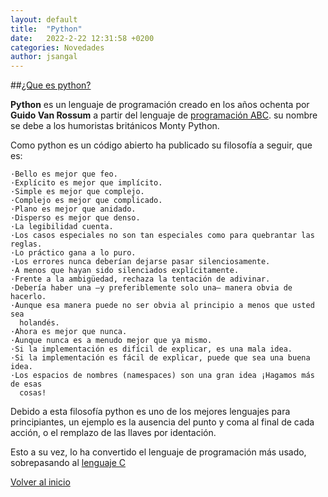 ```yaml
---
layout: default
title:  "Python"
date:   2022-2-22 12:31:58 +0200
categories: Novedades
author: jsangal
---
```

##<u>¿Que es python?</u>

**Python** es un lenguaje de programación creado en los años ochenta por **Guido Van Rossum**
a partir del lenguaje de [programación ABC](http://www.larevistainformatica.com/ABC.htm).
su nombre se debe a los humoristas británicos Monty Python.

Como python es un código abierto ha publicado su filosofía a seguir, que es:

    ·Bello es mejor que feo.
    ·Explícito es mejor que implícito.
    ·Simple es mejor que complejo.
    ·Complejo es mejor que complicado.
    ·Plano es mejor que anidado.
    ·Disperso es mejor que denso.
    ·La legibilidad cuenta.
    ·Los casos especiales no son tan especiales como para quebrantar las reglas.
    ·Lo práctico gana a lo puro.
    ·Los errores nunca deberían dejarse pasar silenciosamente.
    ·A menos que hayan sido silenciados explícitamente.
    ·Frente a la ambigüedad, rechaza la tentación de adivinar.
    ·Debería haber una —y preferiblemente solo una— manera obvia de hacerlo.
    ·Aunque esa manera puede no ser obvia al principio a menos que usted sea
      holandés.​
    ·Ahora es mejor que nunca.
    ·Aunque nunca es a menudo mejor que ya mismo.
    ·Si la implementación es difícil de explicar, es una mala idea.
    ·Si la implementación es fácil de explicar, puede que sea una buena idea.
    ·Los espacios de nombres (namespaces) son una gran idea ¡Hagamos más de esas
      cosas!

Debido a esta filosofía python es uno de los mejores lenguajes para principiantes, un ejemplo es la ausencia del punto y coma al final de cada acción, o el remplazo de las llaves por identación.

Esto a su vez, lo ha convertido el lenguaje de programación más usado, sobrepasando al [lenguaje C](https://openwebinars.net/blog/que-es-c/)



[Volver al inicio](https://jsangal.github.io/)
